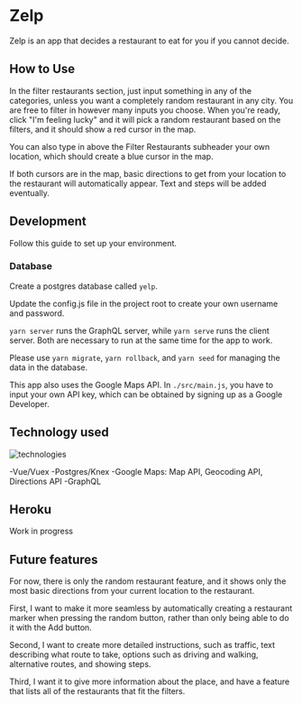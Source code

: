 # Zelp

Zelp is an app that decides a restaurant to eat for you if you cannot decide.


## How to Use

In the filter restaurants section, just input something in any of the categories, unless you want a completely random restaurant in any city. You are free to filter in however many inputs you choose. When you're ready, click "I'm feeling lucky" and it will pick a random restaurant based on the filters, and it should show a red cursor in the map. 

You can also type in above the Filter Restaurants subheader your own location, which should create a blue cursor in the map. 

If both cursors are in the map, basic directions to get from your location to the restaurant will automatically appear. Text and steps will be added eventually.



## Development

Follow this guide to set up your environment.

### Database

Create a postgres database called `yelp`.

Update the config.js file in the project root to create your own username and password.

`yarn server` runs the GraphQL server, while `yarn serve` runs the client server. Both are necessary to run at the same time for the app to work.

Please use `yarn migrate`, `yarn rollback`, and `yarn seed` for managing the data in the database.

This app also uses the Google Maps API. In `./src/main.js`, you have to input your own API key, which can be obtained by signing up as a Google Developer.

## Technology used

![technologies](https://user-images.githubusercontent.com/54035352/68725835-fd718d00-0602-11ea-8ff5-0b5802a5d841.png)

-Vue/Vuex
-Postgres/Knex
-Google Maps: Map API, Geocoding API, Directions API
-GraphQL


## Heroku

Work in progress

## Future features

For now, there is only the random restaurant feature, and it shows only the most basic directions from your current location to the restaurant.

First, I want to make it more seamless by automatically creating a restaurant marker when pressing the random button, rather than only being able to do it with the Add button.

Second, I want to create more detailed instructions, such as traffic, text describing what route to take, options such as driving and walking, alternative routes, and showing steps.

Third, I want it to give more information about the place, and have a feature that lists all of the restaurants that fit the filters.
